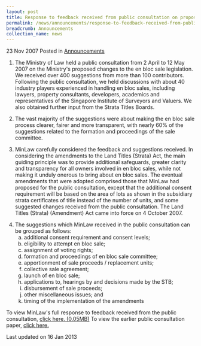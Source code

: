 ```yaml
---
layout: post
title: Response to feedback received from public consultation on proposed changes to the en bloc sale legislation
permalink: /news/announcements/response-to-feedback-received-from-public-consultation-on-proposed-changes-to-the-en-bloc-sale
breadcrumb: Announcements
collection_name: news
---
```


23 Nov 2007 Posted in [Announcements](/news/announcements)


1. The Ministry of Law held a public consultation from 2 April to 12 May 2007 on the Ministry's proposed changes to the en bloc sale legislation. We received over 400 suggestions from more than 100 contributors. Following the public consultation, we held discussions with about 40 industry players experienced in handling en bloc sales, including lawyers, property consultants, developers, academics and representatives of the Singapore Institute of Surveyors and Valuers. We also obtained further input from the Strata Titles Boards.


2. The vast majority of the suggestions were about making the en bloc sale process clearer, fairer and more transparent, with nearly 60% of the suggestions related to the formation and proceedings of the sale committee.


3. MinLaw carefully considered the feedback and suggestions received. In considering the amendments to the Land Titles (Strata) Act, the main guiding principle was to provide additional safeguards, greater clarity and transparency for all owners involved in en bloc sales, while not making it unduly onerous to bring about en bloc sales. The eventual amendments that were adopted comprised those that MinLaw had proposed for the public consultation, except that the additional consent requirement will be based on the area of lots as shown in the subsidiary strata certificates of title instead of the number of units, and some suggested changes received from the public consultation. The Land Titles (Strata) (Amendment) Act came into force on 4 October 2007.

<ol start="4">
<li>The suggestions which MinLaw received in the public consultation can be grouped as follows:

<ol style="list-style-type: lower-alpha">

<li>additional consent requirement and consent levels;</li>
<li>eligibility to attempt en bloc sale;</li>
<li>assignment of voting rights;</li>
<li>formation and proceedings of en bloc sale committee;</li>
<li>apportionment of sale proceeds / replacement units;</li>
<li>collective sale agreement;</li>
<li>launch of en bloc sale;</li>
<li>applications to, hearings by and decisions made by the STB;</li>
<li>disbursement of sale proceeds;</li>
<li>other miscellaneous issues; and</li>
<li>timing of the implementation of the amendments</li>



</ol>


</li>

</ol>

To view MinLaw's full response to feedback received from the public consultation, [click here. (0.05MB)](/files/news/announcements/2007/11/linkclick196d.pdf)
To view the earlier public consultation paper, [click here.]() 

<p class="address-centered">Last updated on 16 Jan 2013</p>

